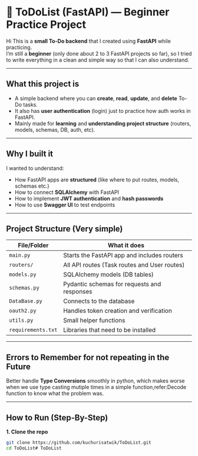# 📝 ToDoList (FastAPI) — Beginner Practice Project

Hi
This is a **small To-Do backend** that I created using **FastAPI** while practicing.  
I’m still a **beginner** (only done about 2 to 3 FastAPI projects so far), so I tried to write everything in a clean and simple way so that I can also understand.

---

##  What this project is

- A simple backend where you can **create**, **read**, **update**, and **delete** To-Do tasks.
- It also has **user authentication** (login) just to practice how auth works in FastAPI.
- Mainly made for **learning** and **understanding project structure** (routers, models, schemas, DB, auth, etc).

---

## Why I built it

I wanted to understand:
- How FastAPI apps are **structured** (like where to put routes, models, schemas etc.)
- How to connect **SQLAlchemy** with FastAPI
- How to implement **JWT authentication** and **hash passwords**
- How to use **Swagger UI** to test endpoints

---

## Project Structure (Very simple)

| File/Folder         | What it does                                        |
|---------------------|-----------------------------------------------------|
| `main.py`           | Starts the FastAPI app and includes routers         |
| `routers/`          | All API routes (Task routes and User routes)        |
| `models.py`         | SQLAlchemy models (DB tables)                       |
| `schemas.py`        | Pydantic schemas for requests and responses         |
| `DataBase.py`       | Connects to the database                            |
| `oauth2.py`         | Handles token creation and verification             |
| `utils.py`          | Small helper functions                              |
| `requirements.txt`  | Libraries that need to be installed                 |

---
## Errors to Remember for not repeating in the Future

Better handle **Type Conversions** smoothly in python, which makes worse when we use type casting mutiple times in a simple function,refer:Decode function to know what the problem was.

---

## How to Run (Step-By-Step)

**1. Clone the repo**

```bash
git clone https://github.com/kuchurisatwik/ToDoList.git
cd ToDoList# ToDoList
